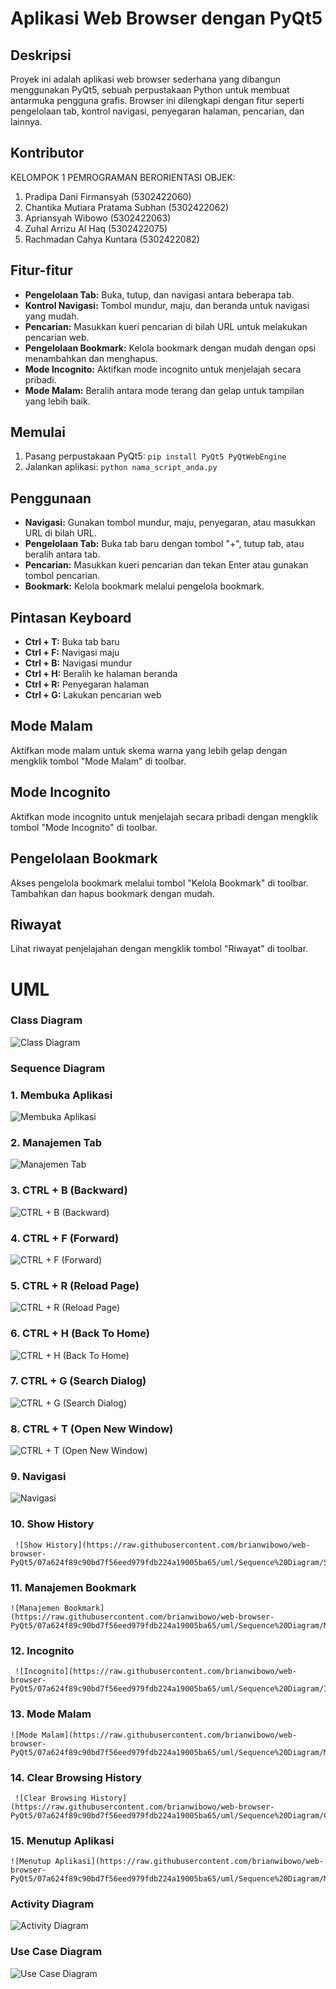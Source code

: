 # Aplikasi Web Browser dengan PyQt5

## Deskripsi
Proyek ini adalah aplikasi web browser sederhana yang dibangun menggunakan PyQt5, sebuah perpustakaan Python untuk membuat antarmuka pengguna grafis. Browser ini dilengkapi dengan fitur seperti pengelolaan tab, kontrol navigasi, penyegaran halaman, pencarian, dan lainnya.

## Kontributor
KELOMPOK 1 PEMROGRAMAN BERORIENTASI OBJEK:
1. ⁠Pradipa Dani Firmansyah (5302422060)
2. ⁠Chantika Mutiara Pratama Subhan (5302422062)
3. ⁠Apriansyah Wibowo (5302422063)
4. ⁠Zuhal Arrizu Al Haq (5302422075)
5. ⁠Rachmadan Cahya Kuntara (5302422082)

## Fitur-fitur
- **Pengelolaan Tab:** Buka, tutup, dan navigasi antara beberapa tab.
- **Kontrol Navigasi:** Tombol mundur, maju, dan beranda untuk navigasi yang mudah.
- **Pencarian:** Masukkan kueri pencarian di bilah URL untuk melakukan pencarian web.
- **Pengelolaan Bookmark:** Kelola bookmark dengan mudah dengan opsi menambahkan dan menghapus.
- **Mode Incognito:** Aktifkan mode incognito untuk menjelajah secara pribadi.
- **Mode Malam:** Beralih antara mode terang dan gelap untuk tampilan yang lebih baik.

## Memulai
1. Pasang perpustakaan PyQt5: `pip install PyQt5 PyQtWebEngine`
2. Jalankan aplikasi: `python nama_script_anda.py`

## Penggunaan
- **Navigasi:** Gunakan tombol mundur, maju, penyegaran, atau masukkan URL di bilah URL.
- **Pengelolaan Tab:** Buka tab baru dengan tombol "+", tutup tab, atau beralih antara tab.
- **Pencarian:** Masukkan kueri pencarian dan tekan Enter atau gunakan tombol pencarian.
- **Bookmark:** Kelola bookmark melalui pengelola bookmark.

## Pintasan Keyboard
- **Ctrl + T:** Buka tab baru
- **Ctrl + F:** Navigasi maju
- **Ctrl + B:** Navigasi mundur
- **Ctrl + H:** Beralih ke halaman beranda
- **Ctrl + R:** Penyegaran halaman
- **Ctrl + G:** Lakukan pencarian web

## Mode Malam
Aktifkan mode malam untuk skema warna yang lebih gelap dengan mengklik tombol "Mode Malam" di toolbar.

## Mode Incognito
Aktifkan mode incognito untuk menjelajah secara pribadi dengan mengklik tombol "Mode Incognito" di toolbar.

## Pengelolaan Bookmark
Akses pengelola bookmark melalui tombol "Kelola Bookmark" di toolbar. Tambahkan dan hapus bookmark dengan mudah.

## Riwayat
Lihat riwayat penjelajahan dengan mengklik tombol "Riwayat" di toolbar.

# UML
### Class Diagram
![Class Diagram](uml/Class%20Diagram/Class%20diagram.jpg)

### Sequence Diagram
### 1. Membuka Aplikasi 
   ![Membuka Aplikasi](uml/Sequence%20Diagram/Membuka%20Aplikasi.png)

### 2. Manajemen Tab
   ![Manajemen Tab](uml/Sequence%20Diagram/Manajemen%20Tab.png)

### 3. CTRL + B (Backward)
   ![CTRL + B (Backward)](uml/Sequence%20Diagram/CTRL%20%2B%20B(Backward).png)

### 4. CTRL + F (Forward)
   ![CTRL + F (Forward)](uml/Sequence%20Diagram/CTRL%20%2B%20F(Forward).png)

### 5. CTRL + R (Reload Page)
   ![CTRL + R (Reload Page)](uml/Sequence%20Diagram/CTRL%20%2B%20R(Reload%20Page).png)

### 6. CTRL + H (Back To Home)
   ![CTRL + H (Back To Home)](https://raw.githubusercontent.com/brianwibowo/web-browser-PyQt5/fad2f5994b05da345fe7daa4e729c31c05c3e0b4/uml/Sequence%20Diagram/CTRL%20%2B%20H%20(Back%20To%20Home).png)

### 7. CTRL + G (Search Dialog)
   ![CTRL + G (Search Dialog)](uml/Sequence%20Diagram/CTRL%20%2B%20G(Search%20Dialog).png)

### 8. CTRL + T (Open New Window)
   ![CTRL + T (Open New Window)](uml/Sequence%20Diagram/CTRL%20%2B%20T(Open%20New%20Window).png)

### 9. Navigasi
   ![Navigasi](uml/Sequence%20Diagram/Navigasi.png)

### 10. Show History
     ![Show History](https://raw.githubusercontent.com/brianwibowo/web-browser-PyQt5/07a624f89c90bd7f56eed979fdb224a19005ba65/uml/Sequence%20Diagram/Show%20History.png)

### 11. Manajemen Bookmark
    ![Manajemen Bookmark](https://raw.githubusercontent.com/brianwibowo/web-browser-PyQt5/07a624f89c90bd7f56eed979fdb224a19005ba65/uml/Sequence%20Diagram/Manajemen%20Bookmark.png)

### 12. Incognito
     ![Incognito](https://raw.githubusercontent.com/brianwibowo/web-browser-PyQt5/07a624f89c90bd7f56eed979fdb224a19005ba65/uml/Sequence%20Diagram/Incognito.png)

### 13. Mode Malam
    ![Mode Malam](https://raw.githubusercontent.com/brianwibowo/web-browser-PyQt5/07a624f89c90bd7f56eed979fdb224a19005ba65/uml/Sequence%20Diagram/Mode%20Malam.png)

### 14. Clear Browsing History
     ![Clear Browsing History](https://raw.githubusercontent.com/brianwibowo/web-browser-PyQt5/07a624f89c90bd7f56eed979fdb224a19005ba65/uml/Sequence%20Diagram/Clear%20Browsing%20History.png)

### 15. Menutup Aplikasi
    ![Menutup Aplikasi](https://raw.githubusercontent.com/brianwibowo/web-browser-PyQt5/07a624f89c90bd7f56eed979fdb224a19005ba65/uml/Sequence%20Diagram/Menutup%20Aplikasi.png)


### Activity Diagram
![Activity Diagram](uml/Activity%20Diagram/Activity%20Diagram.jpg)

### Use Case Diagram
![Use Case Diagram](uml/Use%20Case%20Diagram/Use%20Case%20Diagram%20.jpg)
